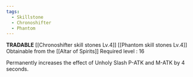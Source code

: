```yaml
---
tags:
  - Skillstone
  - Chronoshifter
  - Phantom
---
```

**TRADABLE**
[[Chronoshifter skill stones Lv.4]]
[[Phantom skill stones Lv.4]]
Obtainable from the [[Altar of Spirits]]
Required level : 16

Permanently increases the effect of Unholy Slash P-ATK and M-ATK by 4 seconds.
